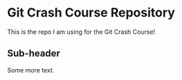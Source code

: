# Git Crash Course Repository

This is the repo I am using for the Git Crash Course!

## Sub-header
Some more text.